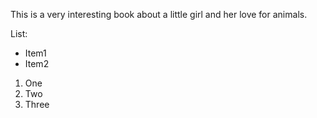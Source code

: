 This is a very interesting book about a little girl and her love for animals.

List:

- Item1
- Item2

1. One
2. Two
3. Three
